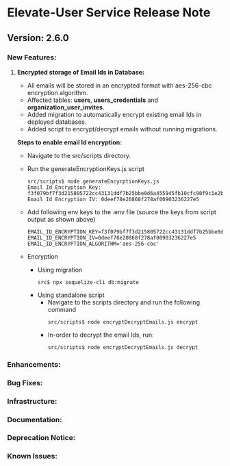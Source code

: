 # Elevate-User Service Release Note

## Version: 2.6.0

### New Features:

1. **Encrypted storage of Email Ids in Database:**

    - All emails will be stored in an encrypted format with aes-256-cbc encryption algorithm.
    - Affected tables: **users**, **users_credentials** and **organization_user_invites**.
    - Added migration to automatically encrypt existing email Ids in deployed databases.
    - Added script to encrypt/decrypt emails without running migrations.

    **Steps to enable email Id encryption:**

    - Navigate to the src/scripts directory.
    - Run the generateEncryptionKeys.js script

        ```
        src/scripts$ node generateEncyrptionKeys.js
        Email Id Encryption Key: f3f079bf7f3d215805722cc43131ddf7b25bbe0d6a455945fb10cfc90f9c1e2b
        Email Id Encryption IV: 0deef78e20868f278af00903236227e5
        ```

    - Add following env keys to the .env file (source the keys from script output as shown above)

        ```
        EMAIL_ID_ENCRYPTION_KEY=f3f079bf7f3d215805722cc43131ddf7b25bbe0d6a455945fb10cfc90f9c1e2b
        EMAIL_ID_ENCRYPTION_IV=0deef78e20868f278af00903236227e5
        EMAIL_ID_ENCRYPTION_ALGORITHM='aes-256-cbc'
        ```

    - Encryption

        - Using migration
            ```
            src$ npx sequelize-cli db:migrate
            ```
        - Using standalone script
            - Navigate to the scripts directory and run the following command
                ```
                src/scripts$ node encryptDecryptEmails.js encrypt
                ```
            - In-order to decrypt the email Ids, run:
                ```
                src/scripts$ node encryptDecryptEmails.js decrypt
                ```

### Enhancements:

### Bug Fixes:

### Infrastructure:

### Documentation:

### Deprecation Notice:

### Known Issues:
